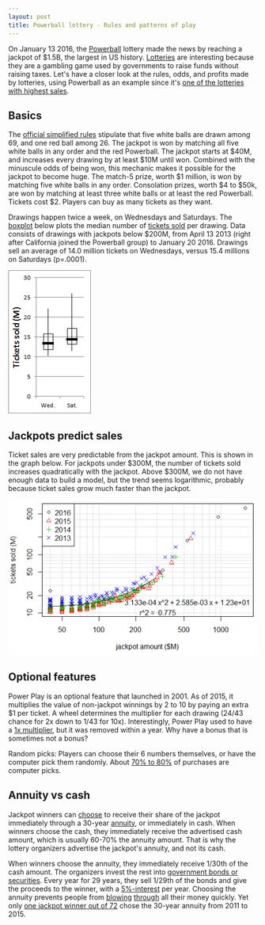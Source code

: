 ```yaml
---
layout: post
title: Powerball lottery - Rules and patterns of play
---
```


On January 13 2016, the [Powerball](https://en.wikipedia.org/wiki/Powerball) lottery made the news by reaching a jackpot of $1.5B, the largest in US history. [Lotteries](https://en.wikipedia.org/wiki/Lottery#United_States) are interesting because they are a gambling game used by governments to raise funds without raising taxes. Let's have a closer look at the rules, odds, and profits made by lotteries, using Powerball as an example since it's [one of the lotteries with highest sales](http://nylottery.ny.gov/wps/wcm/connect/e4ce705f-d71d-4c2d-b47f-5ae1368f61e8/annualReport2015_final.pdf?MOD=AJPERES&Annual%20Report).


## Basics

The [official simplified rules](http://www.powerball.com/powerball/pb_howtoplay.asp) stipulate that five white balls are drawn among 69, and one red ball among 26.
The jackpot is won by matching all five white balls in any order and the red Powerball. The jackpot starts at $40M, and increases every drawing  by at least $10M until won. Combined with the minuscule odds of being won, this mechanic makes it possible for the jackpot to become huge.
The match-5 prize, worth $1 million, is won by matching five white balls in any order. 
Consolation prizes, worth $4 to $50k, are won by matching at least three white balls or at least the red Powerball.
Tickets cost $2. Players can buy as many tickets as they want.

Drawings happen twice a week, on Wednesdays and Saturdays. The [boxplot](https://en.wikipedia.org/wiki/Box_plot) below plots the median number of [tickets sold](http://www.lottoreport.com/ticketcomparison.htm) per drawing. Data consists of drawings with jackpots below $200M, from April 13 2013 (right after California joined the Powerball group) to January 20 2016. Drawings sell an average of 14.0 million tickets on Wednesdays, versus 15.4 millions on Saturdays (p=.0001).

![More tickets are sold on weekends than weekdays](/images/powerball_sales_by_day_of_week.png)


## Jackpots predict sales

Ticket sales are very predictable from the jackpot amount. This is shown in the graph below. For jackpots under $300M, the number of tickets sold increases quadratically with the jackpot. Above $300M, we do not have enough data to build a model, but the trend seems logarithmic, probably because ticket sales grow much faster than the jackpot.

![Tickets sold against jackpot amount](/images/powerball_sales_against_jackpot.png)


## Optional features

Power Play is an optional feature that launched in 2001. As of 2015, it multiplies the value of non-jackpot winnings by 2 to 10 by paying an extra $1 per ticket. A wheel determines the multiplier for each drawing (24/43 chance for 2x down to 1/43 for 10x). Interestingly, Power Play used to have a [1x multiplier](https://en.wikipedia.org/wiki/Powerball#1992_Powerball), but it was removed within a year. Why have a bonus that is sometimes not a bonus?

Random picks: Players can choose their 6 numbers themselves, or have the computer pick them randomly. About [70% to 80%](http://www.powerball.com/pb_contact.asp) of purchases are computer picks.


## Annuity vs cash

Jackpot winners can [choose](http://www.powerball.com/powerball/pb_howtoplay.asp) to receive their share of the jackpot immediately through a 30-year [annuity](https://en.wikipedia.org/wiki/Annuity), or immediately in cash. 
When winners choose the cash, they immediately receive the advertised cash amount, which is usually 60-70% the annuity amount. That is why the lottery organizers advertise the jackpot's annuity, and not its cash.

When winners choose the annuity, they immediately receive 1/30th of the cash amount. The organizers invest the rest into [government bonds or securities](http://money.cnn.com/2016/01/14/news/companies/powerball-payouts-winners-annuity-lump-sum/). Every year for 29 years, they sell 1/29th of the bonds and give the proceeds to the winner, with a [5%-interest](http://www.powerball.com/powerball/pb_howtoplay.asp) per year.
Choosing the annuity prevents people from [blowing](http://www.nytimes.com/2016/01/13/upshot/dear-powerball-winner-take-our-advice-and-take-the-annuity.html) [through](http://www.usnews.com/news/articles/2016/01/12/odds-are-15-billion-powerball-winner-will-end-up-bankrupt) all their money quickly. Yet only [one jackpot winner out of 72](http://www.powerball.com/powerball/pb_stories.asp) chose the 30-year annuity from 2011 to 2015.

